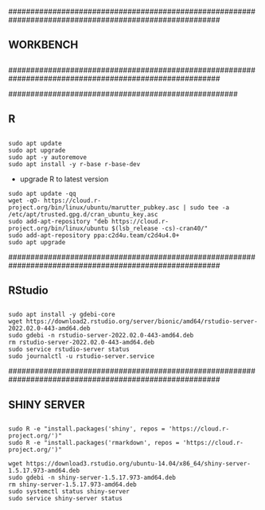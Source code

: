 ########################################################################################################
## WORKBENCH
## 
########################################################################################################


####################################################
## R
## 

```{bash}
sudo apt update
sudo apt upgrade
sudo apt -y autoremove
sudo apt install -y r-base r-base-dev
```

- upgrade R to latest version 

```{bash}
sudo apt update -qq
wget -qO- https://cloud.r-project.org/bin/linux/ubuntu/marutter_pubkey.asc | sudo tee -a /etc/apt/trusted.gpg.d/cran_ubuntu_key.asc
sudo add-apt-repository "deb https://cloud.r-project.org/bin/linux/ubuntu $(lsb_release -cs)-cran40/"
sudo add-apt-repository ppa:c2d4u.team/c2d4u4.0+
sudo apt upgrade
```

########################################################################################################
## RStudio
## 

```{bash}
sudo apt install -y gdebi-core
wget https://download2.rstudio.org/server/bionic/amd64/rstudio-server-2022.02.0-443-amd64.deb
sudo gdebi -n rstudio-server-2022.02.0-443-amd64.deb
rm rstudio-server-2022.02.0-443-amd64.deb
sudo service rstudio-server status
sudo journalctl -u rstudio-server.service
```

########################################################################################################
## SHINY SERVER
## 

```{bash}
sudo R -e "install.packages('shiny', repos = 'https://cloud.r-project.org/')"
sudo R -e "install.packages('rmarkdown', repos = 'https://cloud.r-project.org/')"

wget https://download3.rstudio.org/ubuntu-14.04/x86_64/shiny-server-1.5.17.973-amd64.deb
sudo gdebi -n shiny-server-1.5.17.973-amd64.deb
rm shiny-server-1.5.17.973-amd64.deb
sudo systemctl status shiny-server
sudo service shiny-server status
```
